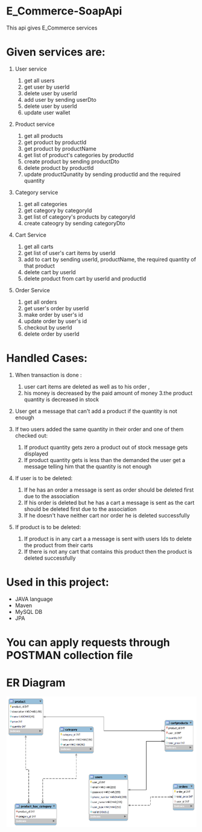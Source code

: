 # E_Commerce-SoapApi

This api gives E_Commerce services 

# Given services are:

1. User service
    
    1.  get all users
    2.  get user by userId
    3.  delete user by userId
    4.  add user by sending userDto 
    5.  delete user by userId
    6.  update user wallet

2. Product service

    1.  get all products
    2.  get product by productId
    3.  get product by productName
    4.  get list of product's categories by productId
    5.  create product by sending productDto
    6.  delete product by productId
    7.  update productQunatity by sending productId and the required quantity

3. Category service
    
    1.  get all categories
    2.  get category by categoryId
    3.  get list of category's products by categoryId
    4.  create cateogry by sending categoryDto
   
4. Cart Service

    1.  get all carts
    2.  get list of user's cart items by userId
    3.  add to cart by sending userId, productName, the required quantity of that product
    4.  delete cart by userId
    5.  delete product from cart by userId and productId

5. Order Service

    1.  get all orders
    2.  get user's order by userId
    3.  make order by user's id
    4.  update order by user's id
    5.  checkout by userId
    6.  delete order by userId

# Handled Cases:


 1. When transaction is done :
    1. user cart items are deleted as well as to his order ,
    2. his money is decreased by the paid amount of money 
    3.the product quantity is decreased in stock
    
2. User get a message that can't add a product if the quantity is not enough

3. If two users added the same quantity in their order and one of them checked out:
    
    1. If product quantity gets zero a product out of stock message gets displayed
    2. If product quantity gets is less than the demanded the user get a message telling him that the quantity is not enough
  
4. If user is to be deleted:
   
    1. If he has an order a message is sent as order should be deleted first due to the association
    2. If his order is deleted but he has a cart a message is sent as the cart should be deleted first due to the association
    3. If he doesn't have neither cart nor order he is deleted successfully

5. If product is to be deleted:

    1. If product is in any cart a a message is sent with users Ids to delete the product from their carts 
    2. If there is not any cart that contains this product then the product  is deleted successfully
 

# Used in this project:

* JAVA language
* Maven
* MySQL DB
* JPA

# You can apply requests through POSTMAN collection file

# ER Diagram
![](/ER_DIAGRAM.png)
